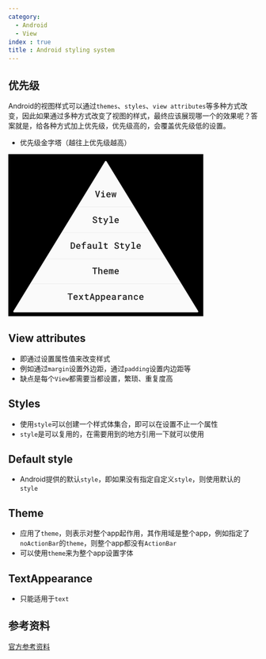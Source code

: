 ```yaml
---
category:
  - Android
  - View
index : true
title : Android styling system
---
```


## 优先级

Android的视图样式可以通过`themes`、`styles`、`view attributes`等多种方式改变，因此如果通过多种方式改变了视图的样式，最终应该展现哪一个的效果呢？答案就是，给各种方式加上优先级，优先级高的，会覆盖优先级低的设置。

- 优先级金字塔（越往上优先级越高）

![image-20220601114147767](https://raw.githubusercontent.com/CoderWDD/myImages/main/blog_images/image-20220601114147767.png)

## View attributes

- 即通过设置属性值来改变样式
- 例如通过`margin`设置外边距，通过`padding`设置内边距等
- 缺点是每个`View`都需要当都设置，繁琐、重复度高

## Styles

- 使用`style`可以创建一个样式体集合，即可以在设置不止一个属性
- `style`是可以复用的，在需要用到的地方引用一下就可以使用

## Default style

- Android提供的默认`style`，即如果没有指定自定义`style`，则使用默认的`style`

## Theme

- 应用了`theme`，则表示对整个app起作用，其作用域是整个app，例如指定了`noActionBar`的`theme`，则整个app都没有`ActionBar`
- 可以使用`theme`来为整个app设置字体

## TextAppearance

- 只能适用于`text`

## 参考资料

[官方参考资料](https://developer.android.com/codelabs/kotlin-android-training-styles-and-themes?index=..%2F..android-kotlin-fundamentals#2)
